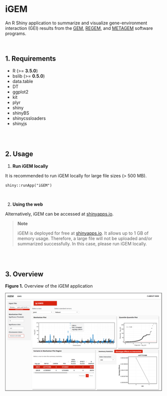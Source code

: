 # iGEM

An R Shiny application to summarize and visualize gene-environment interaction (GEI) results from the [GEM](https://github.com/large-scale-gxe-methods/GEM), [REGEM](https://github.com/large-scale-gxe-methods/REGEM), and [METAGEM](https://github.com/large-scale-gxe-methods/METAGEM) software programs.

<br />

## 1. Requirements  
- R (>= <b>3.5.0</b>)
- bslib (>= <b>0.5.0</b>)
- data.table
- DT
- ggplot2
- kit
- plyr
- shiny
- shinyBS
- shinycssloaders
- shinyjs

<br />
<br />

## 2. Usage

1. **Run iGEM locally**

It is recommended to run iGEM locally for large file sizes (> 500 MB). 

```
shiny::runApp("iGEM")
```

<br />

2. **Using the web**

Alternatively, iGEM can be accessed at [shinyapps.io](https://duytpm18.shinyapps.io/iGEM/).
> **Note** 
> 
> iGEM is deployed for free at [shinyapps.io](https://duytpm18.shinyapps.io/iGEM/). It allows up to 1 GB of memory usage. Therefore, a large file will not be uploaded and/or summarized successfully. In this case, please run iGEM locally.

<br />
<br />

## 3. Overview  

**Figure 1.** Overview of the iGEM application

<img src="https://github.com/duytpm16/iGEM/blob/main/figures/igem_fig1.png"/>


